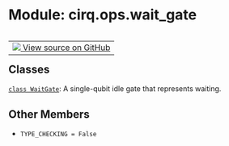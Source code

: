<div itemscope itemtype="http://developers.google.com/ReferenceObject">
<meta itemprop="name" content="cirq.ops.wait_gate" />
<meta itemprop="path" content="Stable" />
<meta itemprop="property" content="TYPE_CHECKING"/>
</div>

# Module: cirq.ops.wait_gate

<!-- Insert buttons and diff -->

<table class="tfo-notebook-buttons tfo-api" align="left">

<td>
  <a target="_blank" href="https://github.com/quantumlib/cirq/tree/master/cirq/ops/wait_gate.py">
    <img src="https://www.tensorflow.org/images/GitHub-Mark-32px.png" />
    View source on GitHub
  </a>
</td>
</table>







## Classes

[`class WaitGate`](../../cirq/ops/WaitGate.md): A single-qubit idle gate that represents waiting.

## Other Members

* `TYPE_CHECKING = False` <a id="TYPE_CHECKING"></a>
